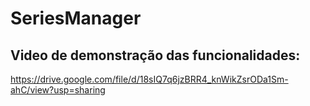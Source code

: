 # SeriesManager

## Video de demonstração das funcionalidades:
https://drive.google.com/file/d/18sIQ7q6jzBRR4_knWikZsrODa1Sm-ahC/view?usp=sharing
